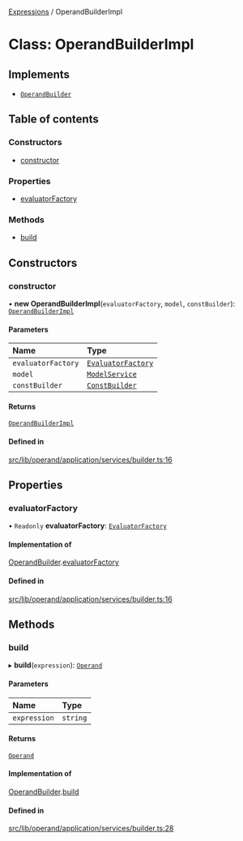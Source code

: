 [Expressions](../README.md) / OperandBuilderImpl

# Class: OperandBuilderImpl

## Implements

- [`OperandBuilder`](../interfaces/OperandBuilder.md)

## Table of contents

### Constructors

- [constructor](OperandBuilderImpl.md#constructor)

### Properties

- [evaluatorFactory](OperandBuilderImpl.md#evaluatorfactory)

### Methods

- [build](OperandBuilderImpl.md#build)

## Constructors

### constructor

• **new OperandBuilderImpl**(`evaluatorFactory`, `model`, `constBuilder`): [`OperandBuilderImpl`](OperandBuilderImpl.md)

#### Parameters

| Name | Type |
| :------ | :------ |
| `evaluatorFactory` | [`EvaluatorFactory`](../interfaces/EvaluatorFactory.md) |
| `model` | [`ModelService`](../interfaces/ModelService.md) |
| `constBuilder` | [`ConstBuilder`](../interfaces/ConstBuilder.md) |

#### Returns

[`OperandBuilderImpl`](OperandBuilderImpl.md)

#### Defined in

[src/lib/operand/application/services/builder.ts:16](https://github.com/data7expressions/3xpr/blob/820056652399b9d4be780d625cfa3ed69c7546d3/src/lib/operand/application/services/builder.ts#L16)

## Properties

### evaluatorFactory

• `Readonly` **evaluatorFactory**: [`EvaluatorFactory`](../interfaces/EvaluatorFactory.md)

#### Implementation of

[OperandBuilder](../interfaces/OperandBuilder.md).[evaluatorFactory](../interfaces/OperandBuilder.md#evaluatorfactory)

#### Defined in

[src/lib/operand/application/services/builder.ts:16](https://github.com/data7expressions/3xpr/blob/820056652399b9d4be780d625cfa3ed69c7546d3/src/lib/operand/application/services/builder.ts#L16)

## Methods

### build

▸ **build**(`expression`): [`Operand`](Operand.md)

#### Parameters

| Name | Type |
| :------ | :------ |
| `expression` | `string` |

#### Returns

[`Operand`](Operand.md)

#### Implementation of

[OperandBuilder](../interfaces/OperandBuilder.md).[build](../interfaces/OperandBuilder.md#build)

#### Defined in

[src/lib/operand/application/services/builder.ts:28](https://github.com/data7expressions/3xpr/blob/820056652399b9d4be780d625cfa3ed69c7546d3/src/lib/operand/application/services/builder.ts#L28)
